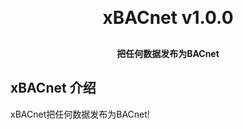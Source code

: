 <h1 align="center" style="margin: 30px 0 30px; font-weight: bold;">xBACnet v1.0.0</h1>
<h4 align="center">把任何数据发布为BACnet</h4>

## xBACnet 介绍

xBACnet把任何数据发布为BACnet!
